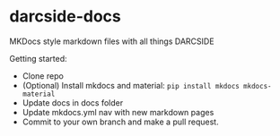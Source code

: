 # darcside-docs

MKDocs style markdown files with all things DARCSIDE

Getting started:
* Clone repo
* (Optional) Install mkdocs and material: `pip install mkdocs mkdocs-material`
* Update docs in docs folder
* Update mkdocs.yml nav with new markdown pages
* Commit to your own branch and make a pull request.



    
